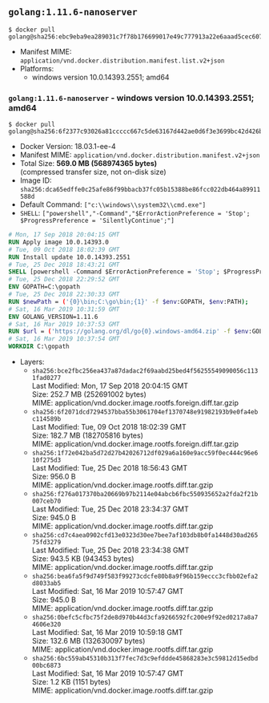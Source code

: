 ## `golang:1.11.6-nanoserver`

```console
$ docker pull golang@sha256:ebc9eba9ea289031c7f78b176699017e49c777913a22e6aaad5cec60761c107d
```

-	Manifest MIME: `application/vnd.docker.distribution.manifest.list.v2+json`
-	Platforms:
	-	windows version 10.0.14393.2551; amd64

### `golang:1.11.6-nanoserver` - windows version 10.0.14393.2551; amd64

```console
$ docker pull golang@sha256:6f2377c93026a81ccccc667c5de63167d442ae0d6f3e3699bc42d426be847d68
```

-	Docker Version: 18.03.1-ee-4
-	Manifest MIME: `application/vnd.docker.distribution.manifest.v2+json`
-	Total Size: **569.0 MB (568974365 bytes)**  
	(compressed transfer size, not on-disk size)
-	Image ID: `sha256:dca65edffe0c25afe86f99bbacb37fc05b15388be86fcc022db464a89911588d`
-	Default Command: `["c:\\windows\\system32\\cmd.exe"]`
-	`SHELL`: `["powershell","-Command","$ErrorActionPreference = 'Stop'; $ProgressPreference = 'SilentlyContinue';"]`

```dockerfile
# Mon, 17 Sep 2018 20:04:15 GMT
RUN Apply image 10.0.14393.0
# Tue, 09 Oct 2018 18:02:39 GMT
RUN Install update 10.0.14393.2551
# Tue, 25 Dec 2018 18:43:21 GMT
SHELL [powershell -Command $ErrorActionPreference = 'Stop'; $ProgressPreference = 'SilentlyContinue';]
# Tue, 25 Dec 2018 22:29:52 GMT
ENV GOPATH=C:\gopath
# Tue, 25 Dec 2018 22:30:33 GMT
RUN $newPath = ('{0}\bin;C:\go\bin;{1}' -f $env:GOPATH, $env:PATH); 	Write-Host ('Updating PATH: {0}' -f $newPath); 	setx /M PATH $newPath;
# Sat, 16 Mar 2019 10:31:59 GMT
ENV GOLANG_VERSION=1.11.6
# Sat, 16 Mar 2019 10:37:53 GMT
RUN $url = ('https://golang.org/dl/go{0}.windows-amd64.zip' -f $env:GOLANG_VERSION); 	Write-Host ('Downloading {0} ...' -f $url); 	Invoke-WebRequest -Uri $url -OutFile 'go.zip'; 		$sha256 = 'a91a1efb00028b222445f4bcb6c84548bbd74962e53c87b68f0bce65de29c1ae'; 	Write-Host ('Verifying sha256 ({0}) ...' -f $sha256); 	if ((Get-FileHash go.zip -Algorithm sha256).Hash -ne $sha256) { 		Write-Host 'FAILED!'; 		exit 1; 	}; 		Write-Host 'Expanding ...'; 	Expand-Archive go.zip -DestinationPath C:\; 		Write-Host 'Verifying install ("go version") ...'; 	go version; 		Write-Host 'Removing ...'; 	Remove-Item go.zip -Force; 		Write-Host 'Complete.';
# Sat, 16 Mar 2019 10:37:54 GMT
WORKDIR C:\gopath
```

-	Layers:
	-	`sha256:bce2fbc256ea437a87dadac2f69aabd25bed4f56255549090056c1131fad0277`  
		Last Modified: Mon, 17 Sep 2018 20:04:15 GMT  
		Size: 252.7 MB (252691002 bytes)  
		MIME: application/vnd.docker.image.rootfs.foreign.diff.tar.gzip
	-	`sha256:6f2071dcd7294537bba55b3061704ef1370748e91982193b9e0fa4ebc114589b`  
		Last Modified: Tue, 09 Oct 2018 18:02:39 GMT  
		Size: 182.7 MB (182705816 bytes)  
		MIME: application/vnd.docker.image.rootfs.foreign.diff.tar.gzip
	-	`sha256:1f72e042ba5d72d27b42026712df029a6a160e9acc59f0ec444c96e610f275d3`  
		Last Modified: Tue, 25 Dec 2018 18:56:43 GMT  
		Size: 956.0 B  
		MIME: application/vnd.docker.image.rootfs.diff.tar.gzip
	-	`sha256:f276a017370ba20669b97b2114e04abcb6fbc550935652a2fda2f21b007ceb70`  
		Last Modified: Tue, 25 Dec 2018 23:34:37 GMT  
		Size: 945.0 B  
		MIME: application/vnd.docker.image.rootfs.diff.tar.gzip
	-	`sha256:cd7c4aea0902cfd13e0323d30ee7bee7af103db8b0fa1448d30ad26575fd3279`  
		Last Modified: Tue, 25 Dec 2018 23:34:38 GMT  
		Size: 943.5 KB (943453 bytes)  
		MIME: application/vnd.docker.image.rootfs.diff.tar.gzip
	-	`sha256:bea6fa5f9d749f583f99273cdcfe80b8a9f96b159eccc3cfbb02efa2d8033ab5`  
		Last Modified: Sat, 16 Mar 2019 10:57:47 GMT  
		Size: 945.0 B  
		MIME: application/vnd.docker.image.rootfs.diff.tar.gzip
	-	`sha256:0befc5cfbc75f2de8d970b44d3cfa9266592fc200e9f92ed0217a8a74606e320`  
		Last Modified: Sat, 16 Mar 2019 10:59:18 GMT  
		Size: 132.6 MB (132630097 bytes)  
		MIME: application/vnd.docker.image.rootfs.diff.tar.gzip
	-	`sha256:6bc559ab45310b313f7fec7d3c9efddde45868283e3c59812d15edbd00bc6873`  
		Last Modified: Sat, 16 Mar 2019 10:57:47 GMT  
		Size: 1.2 KB (1151 bytes)  
		MIME: application/vnd.docker.image.rootfs.diff.tar.gzip

